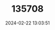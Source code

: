 ---
title: "135708"
category: "Hypomesus olidus"
draft: false
date: 2024-02-22 13:03:51
languages:
  English: ["Pond Smelt"]
---